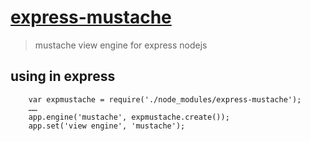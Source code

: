 # [express-mustache](https://github.com/pndgz/express-mustache)

> mustache view engine for express nodejs

## using in express
        var expmustache = require('./node_modules/express-mustache');
        ……
        app.engine('mustache', expmustache.create());
        app.set('view engine', 'mustache');
